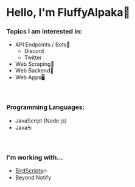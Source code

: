 # Hello, I'm FluffyAlpaka🦙
<h3>Topics I am interested in:</h3>
<ul>
	<li>
		API Endpoints / Bots🤖
		<ul>
			<li>Discord</li>
			<li>Twitter</li>
		</ul>
	</li>
	<li>Web Scraping🐞</li>
	<li>Web Backend🧩</li>
	<li>Web Apps🖥</li>
</ul>
<br />
<h3>Programming Languages:</h3>
<ul>
	<li>JavaScript (Node.js)</li>
	<li>Java☕</li>
</ul>
<br />
<h3>I'm working with...</h3>
<ul>
	<li><a href="https://www.birdscripts.io/" target="_blank">BirdScripts</a>🔥</li>
	<li>Beyond Notify</li>
</ul>
